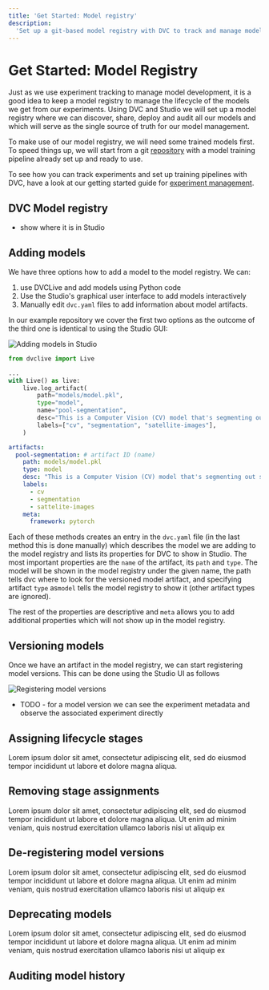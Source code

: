 ```yaml
---
title: 'Get Started: Model registry'
description:
  'Set up a git-based model registry with DVC to track and manage models, their versions and lifecycle stages.'
---
```


# Get Started: Model Registry

Just as we use experiment tracking to manage model development, it is a good idea to keep a model registry to manage the lifecycle of the models we get from our experiments. Using DVC and Studio we will set up a model registry where we can discover, share, deploy and audit all our models and which will serve as the single source of truth for our model management.

To make use of our model registry, we will need some trained models first. To speed things up, we will start from a git [repository](https://github.com/iterative/example-get-started-model-management) with a model training pipeline already set up and ready to use. 

To see how you can track experiments and set up training pipelines with DVC, have a look at our getting started guide for [experiment management](/doc/start/experiments).

## DVC Model registry

* show where it is in Studio

## Adding models

We have three options how to add a model to the model registry. We can:
1. use DVCLive and add models using Python code
1. Use the Studio's graphical user interface to add models interactively
1. Manually edit `dvc.yaml` files to add information about model artifacts.

In our example repository we cover the first two options as the outcome of the third one is identical to using the Studio GUI:

<toggle>

<tab title="Studio">

![Adding models in Studio](/img/mr-add-model-placeholder.gif)

</tab>

<tab title="DVCLive">

```python
from dvclive import Live

...
with Live() as live:
    live.log_artifact(
        path="models/model.pkl",
        type="model",
        name="pool-segmentation",
        desc="This is a Computer Vision (CV) model that's segmenting out swimming pools from satellite images.",
        labels=["cv", "segmentation", "satellite-images"],
    )
```

</tab>

<tab title="Manual editing `dvc.yaml`">

```yaml
artifacts:
  pool-segmentation: # artifact ID (name)
    path: models/model.pkl
    type: model
    desc: "This is a Computer Vision (CV) model that's segmenting out swimming pools from satellite images."
    labels:
      - cv
      - segmentation
      - sattelite-images
    meta:
      framework: pytorch
```

</tab>

</toggle>

Each of these methods creates an entry in the `dvc.yaml` file (in the last method this is done manually) which describes the model we are adding to the model registry and lists its properties for DVC to show in Studio. The most important properties are the `name` of the artifact, its `path` and `type`. The model will be shown in the model registry under the given name, the path tells dvc where to look for the versioned model artifact, and specifying artifact `type` as`model` tells the model registry to show it (other artifact types are ignored).

The rest of the properties are descriptive and `meta` allows you to add additional properties which will not show up in the model registry.

## Versioning models

Once we have an artifact in the model registry, we can start registering model versions. This can be done using the Studio UI as follows

![Registering model versions](/img/mr-register-model-version.gif)

* TODO - for a model version we can see the experiment metadata and observe the associated experiment directly 

## Assigning lifecycle stages

Lorem ipsum dolor sit amet, consectetur adipiscing elit, sed do eiusmod tempor incididunt ut labore et dolore magna aliqua.

## Removing stage assignments

Lorem ipsum dolor sit amet, consectetur adipiscing elit, sed do eiusmod tempor incididunt ut labore et dolore magna aliqua. Ut enim ad minim veniam, quis nostrud exercitation ullamco laboris nisi ut aliquip ex

## De-registering model versions

Lorem ipsum dolor sit amet, consectetur adipiscing elit, sed do eiusmod tempor incididunt ut labore et dolore magna aliqua. Ut enim ad minim veniam, quis nostrud exercitation ullamco laboris nisi ut aliquip ex
## Deprecating models

Lorem ipsum dolor sit amet, consectetur adipiscing elit, sed do eiusmod tempor incididunt ut labore et dolore magna aliqua. Ut enim ad minim veniam, quis nostrud exercitation ullamco laboris nisi ut aliquip ex

## Auditing model history